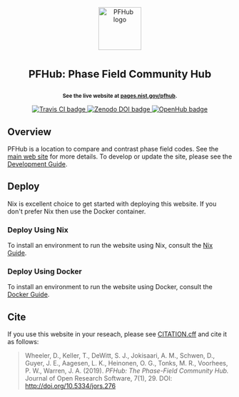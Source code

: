<p align="center">
<img src="https://raw.githubusercontent.com/usnistgov/pfhub/nist-pages/images/favicon/favicon-96x96.png"
     height="96"
     alt="PFHub logo"
     class="inline">
</p>

<h1> <p align="center"><sup><strong>
PFHub: Phase Field Community Hub
</strong></sup></p>
</h1>

<p align="center"><sup><strong>
See the live website at <a href="https://pages.nist.gov/pfhub">pages.nist.gov/pfhub</a>.
</strong></sup></p>

<p align="center">
<a href="https://travis-ci.org/usnistgov/pfhub" target="_blank">
  <img src="https://api.travis-ci.org/usnistgov/pfhub.svg"
       alt="Travis CI badge">
</a>
<a href="https://zenodo.org/badge/latestdoi/32594832">
  <img src="https://zenodo.org/badge/32594832.svg"
       alt="Zenodo DOI badge">
</a>
<a href="https://www.openhub.net/p/pfhub"
   target="_blank">
  <img src="https://www.openhub.net/p/pfhub/widgets/project_thin_badge.gif"
       class="badge"
       alt="OpenHub badge">
</a>
</p>

## Overview

PFHub is a location to compare and contrast phase field codes. See the
[main web site](https://pages.nist.gov/pfhub) for more details. To
develop or update the site, please see the
[Development Guide](https://pages.nist.gov/pfhub/DEVELOPMENT).

## Deploy

Nix is excellent choice to get started with deploying this website.
If you don't prefer Nix then use the Docker container.

### Deploy Using Nix

To install an environment to run the website using Nix, consult the
[Nix Guide](./NIX.md).

### Deploy Using Docker

To install an environment to run the website using Docker, consult the
[Docker Guide](./DOCKER.md).

## Cite

If you use this website in your reseach, please see
[CITATION.cff](./CITATION.cff) and cite it as follows:

> Wheeler, D., Keller, T., DeWitt, S. J., Jokisaari, A. M., Schwen, D.,
> Guyer, J. E., Aagesen, L. K., Heinonen, O. G., Tonks, M. R., Voorhees,
> P. W., Warren, J. A. (2019). *PFHub: The Phase-Field Community Hub.*
> Journal of Open Research Software, 7(1), 29. DOI:
> <http://doi.org/10.5334/jors.276>

